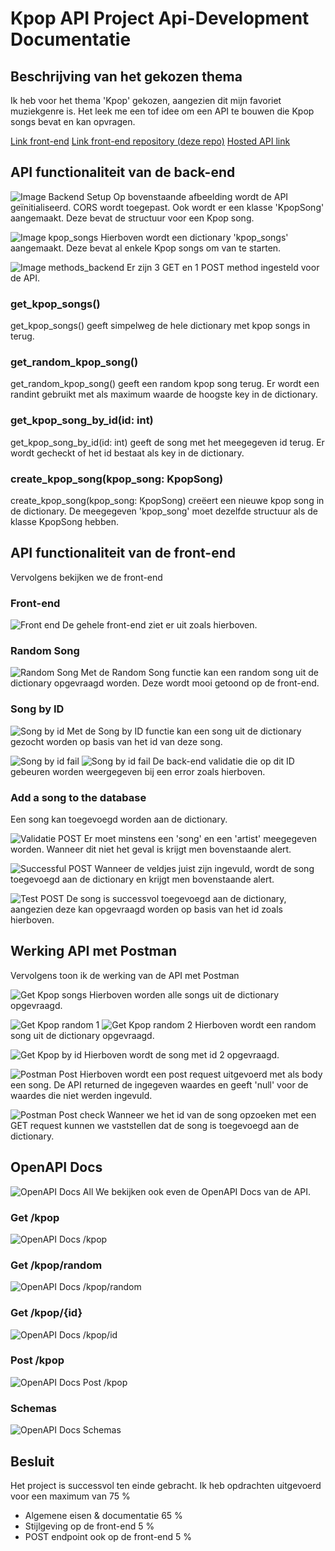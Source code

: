 # Kpop API Project Api-Development Documentatie

## Beschrijving van het gekozen thema
Ik heb voor het thema 'Kpop' gekozen, aangezien dit mijn favoriet muziekgenre is. Het leek me een tof idee om een API te bouwen die Kpop songs bevat en kan opvragen.

[Link front-end](https://sooivervloessem.github.io/apidevelopment-project/)
[Link front-end repository (deze repo)](https://github.com/sooivervloessem/apidevelopment-project)
[Hosted API link](https://project-service-sooivervloessem.cloud.okteto.net/)

## API functionaliteit van de back-end
![Image Backend Setup](/images_readme/setup_backend.png)
Op bovenstaande afbeelding wordt de API geïnitialiseerd.
CORS wordt toegepast.
Ook wordt er een klasse 'KpopSong' aangemaakt. Deze bevat de structuur voor een Kpop song.

![Image kpop_songs](/images_readme/kpop_song_list_backend.png)
Hierboven wordt een dictionary 'kpop_songs' aangemaakt. Deze bevat al enkele Kpop songs om van te starten.

![Image methods_backend](/images_readme/get_post_method_backend.png)
Er zijn 3 GET en 1 POST method ingesteld voor de API.

### get_kpop_songs()
get_kpop_songs() geeft simpelweg de hele dictionary met kpop songs in terug.

### get_random_kpop_song()
get_random_kpop_song() geeft een random kpop song terug.
Er wordt een randint gebruikt met als maximum waarde de hoogste key in de dictionary.

### get_kpop_song_by_id(id: int)
get_kpop_song_by_id(id: int) geeft de song met het meegegeven id terug.
Er wordt gecheckt of het id bestaat als key in de dictionary. 

### create_kpop_song(kpop_song: KpopSong)
create_kpop_song(kpop_song: KpopSong) creëert een nieuwe kpop song in de dictionary. De meegegeven 'kpop_song' moet dezelfde structuur als de klasse KpopSong hebben.

## API functionaliteit van de front-end
Vervolgens bekijken we de front-end

### Front-end
![Front end](/images_readme/front_end.png)
De gehele front-end ziet er uit zoals hierboven.

### Random Song
![Random Song](/images_readme/front_end_random_song.png)
Met de Random Song functie kan een random song uit de dictionary opgevraagd worden. Deze wordt mooi getoond op de front-end.

### Song by ID
![Song by id](/images_readme/front_end_song_by_id.png)
Met de Song by ID functie kan een song uit de dictionary gezocht worden op basis van het id van deze song.

![Song by id fail](/images_readme/fail_id_too_big.png)
![Song by id fail](/images_readme/fail_id_smaller_zero.png)
De back-end validatie die op dit ID gebeuren worden weergegeven bij een error zoals hierboven.

### Add a song to the database
Een song kan toegevoegd worden aan de dictionary.

![Validatie POST](/images_readme/validation_front_end_post.png)
Er moet minstens een 'song' en een 'artist' meegegeven worden. Wanneer dit niet het geval is krijgt men bovenstaande alert.

![Successful POST](/images_readme/successful_post.png)
Wanneer de veldjes juist zijn ingevuld, wordt de song toegevoegd aan de dictionary en krijgt men bovenstaande alert.

![Test POST](/images_readme/successful_post_by_id.png)
De song is successvol toegevoegd aan de dictionary, aangezien deze kan opgevraagd worden op basis van het id zoals hierboven.

## Werking API met Postman
Vervolgens toon ik de werking van de API met Postman

![Get Kpop songs](/images_readme/postman_kpop.png)
Hierboven worden alle songs uit de dictionary opgevraagd.

![Get Kpop random 1](/images_readme/postman_kpop_random1.png)
![Get Kpop random 2](/images_readme/postman_kpop_random2.png)
Hierboven wordt een random song uit de dictionary opgevraagd.

![Get Kpop by id](/images_readme/postman_kpop_2.png)
Hierboven wordt de song met id 2 opgevraagd.

![Postman Post](/images_readme/postman_post_kpop.png)
Hierboven wordt een post request uitgevoerd met als body een song. De API returned de ingegeven waardes en geeft 'null' voor de waardes die niet werden ingevuld.

![Postman Post check](/images_readme/postman_post_kpop_check.png)
Wanneer we het id van de song opzoeken met een GET request kunnen we vaststellen dat de song is toegevoegd aan de dictionary.

## OpenAPI Docs
![OpenAPI Docs All](/images_readme/openapidocs.png)
We bekijken ook even de OpenAPI Docs van de API.

### Get /kpop
![OpenAPI Docs /kpop](/images_readme/get_kpop_docs.png)

### Get /kpop/random
![OpenAPI Docs /kpop/random](/images_readme/get_kpop_random_docs.png)

### Get /kpop/{id}
![OpenAPI Docs /kpop/id](/images_readme/get_kpop_id_docs.png)

### Post /kpop
![OpenAPI Docs Post /kpop](/images_readme/post_docs.png)

### Schemas
![OpenAPI Docs Schemas](/images_readme/Schemas.png)

## Besluit
Het project is successvol ten einde gebracht. Ik heb opdrachten uitgevoerd voor een maximum van 75 %

- Algemene eisen & documentatie 65 %
- Stijlgeving op de front-end 5 %
- POST endpoint ook op de front-end 5 %
